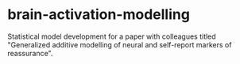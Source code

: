 # brain-activation-modelling
Statistical model development for a paper with colleagues titled "Generalized additive modelling of neural and self-report markers of reassurance".
